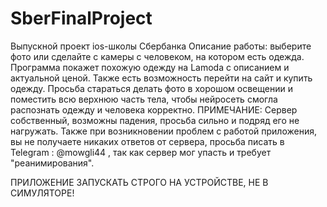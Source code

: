 # SberFinalProject
Выпускной проект ios-школы Сбербанка
Описание работы: выберите фото или сделайте с камеры с человеком, на котором есть одежда. Программа покажет похожую одежду на Lamoda с описанием и актуальной ценой. Также есть возможность перейти на сайт и купить одежду. 
Просьба стараться делать фото в хорошом освещении и поместить всю верхнюю часть тела, чтобы нейросеть смогла распознать одежду и человека корректно.
ПРИМЕЧАНИЕ: Сервер собственный, возможны падения, просьба сильно и подряд его не нагружать. Также при возникновении проблем с работой приложения, вы не получаете никаких ответов от сервера, просьба писать в Telegram : @mowgli44 , так как сервер мог упасть и требует "реанимирования". 

ПРИЛОЖЕНИЕ ЗАПУСКАТЬ СТРОГО НА УСТРОЙСТВЕ, НЕ В СИМУЛЯТОРЕ!
